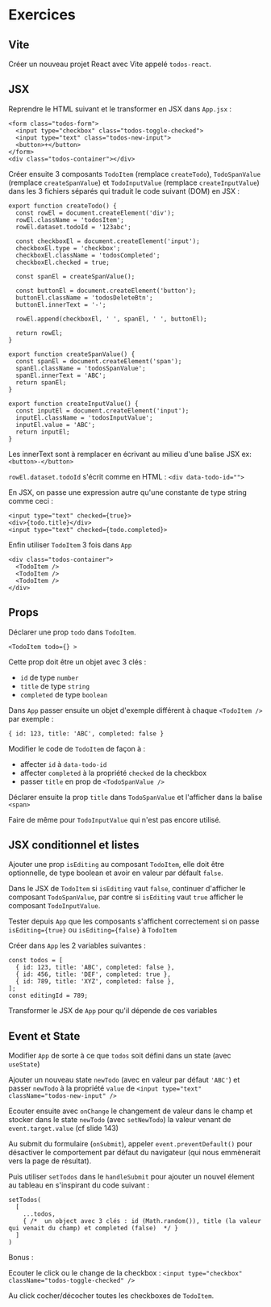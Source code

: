 # Exercices

## Vite

Créer un nouveau projet React avec Vite appelé `todos-react`.

## JSX

Reprendre le HTML suivant et le transformer en JSX dans `App.jsx` :

```
<form class="todos-form">
  <input type="checkbox" class="todos-toggle-checked">
  <input type="text" class="todos-new-input">
  <button>+</button>
</form>
<div class="todos-container"></div>
```

Créer ensuite 3 composants `TodoItem` (remplace `createTodo`), `TodoSpanValue` (remplace `createSpanValue`) et `TodoInputValue` (remplace `createInputValue`) dans les 3 fichiers séparés qui traduit le code suivant (DOM) en JSX :

```
export function createTodo() {
  const rowEl = document.createElement('div');
  rowEl.className = 'todosItem';
  rowEl.dataset.todoId = '123abc';

  const checkboxEl = document.createElement('input');
  checkboxEl.type = 'checkbox';
  checkboxEl.className = 'todosCompleted';
  checkboxEl.checked = true;

  const spanEl = createSpanValue();

  const buttonEl = document.createElement('button');
  buttonEl.className = 'todosDeleteBtn';
  buttonEl.innerText = '-';

  rowEl.append(checkboxEl, ' ', spanEl, ' ', buttonEl);

  return rowEl;
}

export function createSpanValue() {
  const spanEl = document.createElement('span');
  spanEl.className = 'todosSpanValue';
  spanEl.innerText = 'ABC';
  return spanEl;
}

export function createInputValue() {
  const inputEl = document.createElement('input');
  inputEl.className = 'todosInputValue';
  inputEl.value = 'ABC';
  return inputEl;
}
```

Les innerText sont à remplacer en écrivant au milieu d'une balise JSX
ex: `<button>-</button>`

`rowEl.dataset.todoId` s'écrit comme en HTML : `<div data-todo-id="">`

En JSX, on passe une expression autre qu'une constante de type string comme ceci :

```
<input type="text" checked={true}>
<div>{todo.title}</div>
<input type="text" checked={todo.completed}>
```

Enfin utiliser `TodoItem` 3 fois dans `App`

```
<div class="todos-container">
  <TodoItem />
  <TodoItem />
  <TodoItem />
</div>
```


## Props

Déclarer une prop `todo` dans `TodoItem`.

```
<TodoItem todo={} >
```

Cette prop doit être un objet avec 3 clés :
- `id` de type `number`
- `title` de type `string`
- `completed` de type `boolean`

Dans `App` passer ensuite un objet d'exemple différent à chaque `<TodoItem />` par exemple :

```
{ id: 123, title: 'ABC', completed: false }
```

Modifier le code de `TodoItem` de façon à :
- affecter `id` à `data-todo-id`
- affecter `completed` à la propriété `checked` de la checkbox
- passer `title` en prop de `<TodoSpanValue />`

Déclarer ensuite la prop `title` dans `TodoSpanValue` et l'afficher dans la balise `<span>`

Faire de même pour `TodoInputValue` qui n'est pas encore utilisé.

## JSX conditionnel et listes

Ajouter une prop `isEditing` au composant `TodoItem`, elle doit être optionnelle, de type boolean et avoir en valeur par défault `false`.

Dans le JSX de `TodoItem` si `isEditing` vaut `false`, continuer d'afficher le composant `TodoSpanValue`, par contre si `isEditing` vaut `true` afficher le composant `TodoInputValue`.

Tester depuis `App` que les composants s'affichent correctement si on passe `isEditing={true}` ou `isEditing={false}` à `TodoItem`

Créer dans `App` les 2 variables suivantes :

```
const todos = [
  { id: 123, title: 'ABC', completed: false },
  { id: 456, title: 'DEF', completed: true },
  { id: 789, title: 'XYZ', completed: false },
];
const editingId = 789;
```

Transformer le JSX de `App` pour qu'il dépende de ces variables

## Event et State

Modifier `App` de sorte à ce que `todos` soit défini dans un state (avec `useState`)

Ajouter un nouveau state `newTodo` (avec en valeur par défaut `'ABC'`) et passer `newTodo` à la propriété `value` de `<input type="text" className="todos-new-input" />`

Ecouter ensuite avec `onChange` le changement de valeur dans le champ et stocker dans le state `newTodo` (avec `setNewTodo`) la valeur venant de `event.target.value` (cf slide 143)

Au submit du formulaire (`onSubmit`), appeler `event.preventDefault()` pour désactiver le comportement par défaut du navigateur (qui nous emmènerait vers la page de résultat).

Puis utiliser `setTodos` dans le `handleSubmit` pour ajouter un nouvel élement au tableau en s'inspirant du code suivant :

```
setTodos(
  [
    ...todos,
    { /*  un object avec 3 clés : id (Math.random()), title (la valeur qui venait du champ) et completed (false)  */ }
  ]
)
```

Bonus :

Ecouter le click ou le change de la checkbox :
`<input type="checkbox" className="todos-toggle-checked" />`

Au click cocher/décocher toutes les checkboxes de `TodoItem`.